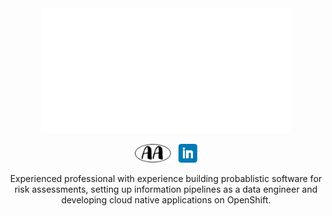 <div align="center">
<a href="https://www.andrew-amore.com">
    <img src="header.svg" width="400" height="200" alt="css-in-readme">
</div>
<p align='center'>
<a href="https://www.andrew-amore.com"><img height="30" src="https://github.com/AndrewAmore/AndrewAmore/blob/main/tiles/AA_Logo.png?raw=true"></a>&nbsp;&nbsp;
<a href="https://www.linkedin.com/in/andrew-amore"><img height="30" src="https://github.com/AndrewAmore/AndrewAmore/blob/main/tiles/LinkedIn.png?raw=true"></a>
</p>

<p align='center'>
            Experienced professional with experience building probablistic software for risk assessments, setting up information pipelines as a data engineer and developing cloud native applications on OpenShift. 
</p>

<!-- Check out <a href="https://www.andrew-amore.com/static_pages/content">my content</a> page for more projects. -->
